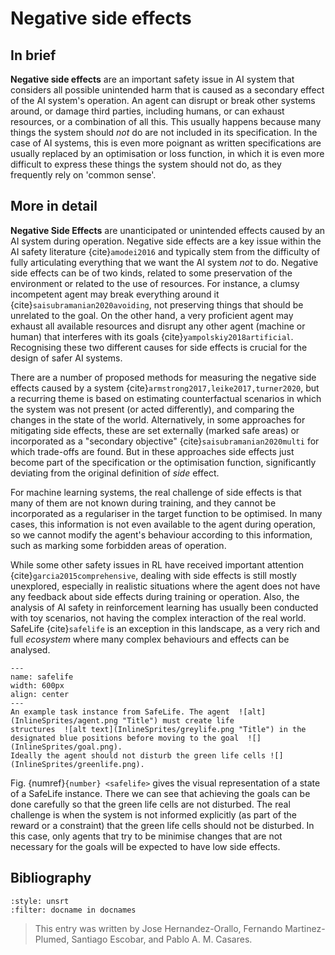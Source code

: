 # Negative side effects


## In brief

**Negative side effects** are an important safety
issue in AI system that considers all possible unintended harm that is
caused as a secondary effect of the AI system's operation. An agent can
disrupt or break other systems around, or damage third parties,
including humans, or can exhaust resources, or a combination of all
this. This usually happens because many things the system should *not*
do are not included in its specification. In the case of AI systems,
this is even more poignant as written specifications are usually
replaced by an optimisation or loss function, in which it is even more
difficult to express these things the system should not do, as they
frequently rely on 'common sense'.

## More in detail

**Negative Side Effects** are unanticipated or
unintended effects caused by an AI system during operation. Negative
side effects are a key issue within the AI safety literature
{cite}`amodei2016` and typically stem from the difficulty of fully
articulating everything that we want the AI system *not* to do. Negative
side effects can be of two kinds, related to some preservation of the
environment or related to the use of resources. For instance, a clumsy
incompetent agent may break everything around it
{cite}`saisubramanian2020avoiding`, not preserving things that should be
unrelated to the goal. On the other hand, a very proficient agent may
exhaust all available resources and disrupt any other agent (machine or
human) that interferes with its goals {cite}`yampolskiy2018artificial`.
Recognising these two different causes for side effects is crucial for
the design of safer AI systems.

There are a number of proposed methods for measuring the negative side
effects caused by a system {cite}`armstrong2017,leike2017,turner2020`,
but a recurring theme is based on estimating counterfactual scenarios in
which the system was not present (or acted differently), and comparing
the changes in the state of the world. Alternatively, in some approaches
for mitigating side effects, these are set externally (marked safe
areas) or incorporated as a "secondary objective"
{cite}`saisubramanian2020multi` for which trade-offs are found. But in these
approaches side effects just become part of the specification or the
optimisation function, significantly deviating from the original
definition of *side* effect.

For machine learning systems, the real challenge of side effects is that
many of them are not known during training, and they cannot be
incorporated as a regulariser in the target function to be optimised. In
many cases, this information is not even available to the agent during
operation, so we cannot modify the agent's behaviour according to this
information, such as marking some forbidden areas of operation.

While some other safety issues in RL have received important attention
{cite}`garcia2015comprehensive`, dealing with side effects is still mostly
unexplored, especially in realistic situations where the agent does not
have any feedback about side effects during training or operation. Also,
the analysis of AI safety in reinforcement learning has usually been
conducted with toy scenarios, not having the complex interaction of the
real world. SafeLife {cite}`safelife` is an exception in this landscape, as a
very rich and full *ecosystem* where many complex behaviours and effects
can be analysed.


```{figure} ./SafeLifelevel7.png
---
name: safelife
width: 600px
align: center
---
An example task instance from SafeLife. The agent  ![alt](InlineSprites/agent.png "Title") must create life
structures  ![alt text](InlineSprites/greylife.png "Title") in the designated blue positions before moving to the goal  ![](InlineSprites/goal.png).
Ideally the agent should not disturb the green life cells ![](InlineSprites/greenlife.png).
```

Fig.  {numref}`{number} <safelife>` gives the visual representation of a state
of a SafeLife instance. There we can see that achieving the goals can be
done carefully so that the green life cells are not disturbed. The real
challenge is when the system is not informed explicitly (as part of the
reward or a constraint) that the green life cells should not be
disturbed. In this case, only agents that try to be minimise changes
that are not necessary for the goals will be expected to have low side
effects.





## Bibliography

```{bibliography}
:style: unsrt
:filter: docname in docnames
```

> This entry was written by Jose Hernandez-Orallo, Fernando Martinez-Plumed, Santiago Escobar, and Pablo A. M. Casares.

